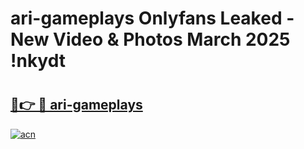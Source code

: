 # ari-gameplays Onlyfans Leaked - New Video & Photos March 2025 !nkydt

# <h2><a href="https://dx9gh4.iuczelnia.edu.pl?title=ari-gameplays&ref=nkydt">🔗👉 🔴 ari-gameplays</a></h2>

[![acn](https://github.com/user-attachments/assets/0f9c940e-d8b0-45ae-aac7-cd30a18b3e1c)](https://dx9gh4.iuczelnia.edu.pl?title=ari-gameplays&ref=nkydt)

